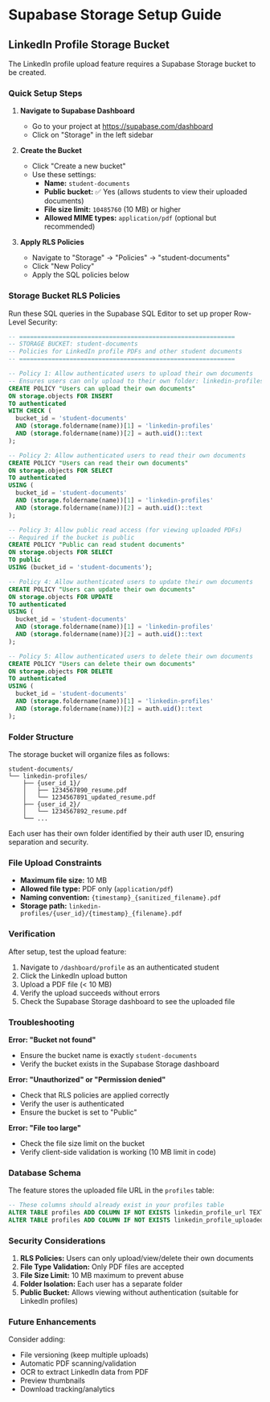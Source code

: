 # Supabase Storage Setup Guide

## LinkedIn Profile Storage Bucket

The LinkedIn profile upload feature requires a Supabase Storage bucket to be created.

### Quick Setup Steps

1. **Navigate to Supabase Dashboard**
   - Go to your project at https://supabase.com/dashboard
   - Click on "Storage" in the left sidebar

2. **Create the Bucket**
   - Click "Create a new bucket"
   - Use these settings:
     - **Name:** `student-documents`
     - **Public bucket:** ✅ Yes (allows students to view their uploaded documents)
     - **File size limit:** `10485760` (10 MB) or higher
     - **Allowed MIME types:** `application/pdf` (optional but recommended)

3. **Apply RLS Policies**
   - Navigate to "Storage" → "Policies" → "student-documents"
   - Click "New Policy"
   - Apply the SQL policies below

### Storage Bucket RLS Policies

Run these SQL queries in the Supabase SQL Editor to set up proper Row-Level Security:

```sql
-- ============================================================
-- STORAGE BUCKET: student-documents
-- Policies for LinkedIn profile PDFs and other student documents
-- ============================================================

-- Policy 1: Allow authenticated users to upload their own documents
-- Ensures users can only upload to their own folder: linkedin-profiles/{user_id}/
CREATE POLICY "Users can upload their own documents"
ON storage.objects FOR INSERT
TO authenticated
WITH CHECK (
  bucket_id = 'student-documents'
  AND (storage.foldername(name))[1] = 'linkedin-profiles'
  AND (storage.foldername(name))[2] = auth.uid()::text
);

-- Policy 2: Allow authenticated users to read their own documents
CREATE POLICY "Users can read their own documents"
ON storage.objects FOR SELECT
TO authenticated
USING (
  bucket_id = 'student-documents'
  AND (storage.foldername(name))[1] = 'linkedin-profiles'
  AND (storage.foldername(name))[2] = auth.uid()::text
);

-- Policy 3: Allow public read access (for viewing uploaded PDFs)
-- Required if the bucket is public
CREATE POLICY "Public can read student documents"
ON storage.objects FOR SELECT
TO public
USING (bucket_id = 'student-documents');

-- Policy 4: Allow authenticated users to update their own documents
CREATE POLICY "Users can update their own documents"
ON storage.objects FOR UPDATE
TO authenticated
USING (
  bucket_id = 'student-documents'
  AND (storage.foldername(name))[1] = 'linkedin-profiles'
  AND (storage.foldername(name))[2] = auth.uid()::text
);

-- Policy 5: Allow authenticated users to delete their own documents
CREATE POLICY "Users can delete their own documents"
ON storage.objects FOR DELETE
TO authenticated
USING (
  bucket_id = 'student-documents'
  AND (storage.foldername(name))[1] = 'linkedin-profiles'
  AND (storage.foldername(name))[2] = auth.uid()::text
);
```

### Folder Structure

The storage bucket will organize files as follows:

```
student-documents/
└── linkedin-profiles/
    ├── {user_id_1}/
    │   ├── 1234567890_resume.pdf
    │   └── 1234567891_updated_resume.pdf
    ├── {user_id_2}/
    │   └── 1234567892_resume.pdf
    └── ...
```

Each user has their own folder identified by their auth user ID, ensuring separation and security.

### File Upload Constraints

- **Maximum file size:** 10 MB
- **Allowed file type:** PDF only (`application/pdf`)
- **Naming convention:** `{timestamp}_{sanitized_filename}.pdf`
- **Storage path:** `linkedin-profiles/{user_id}/{timestamp}_{filename}.pdf`

### Verification

After setup, test the upload feature:

1. Navigate to `/dashboard/profile` as an authenticated student
2. Click the LinkedIn upload button
3. Upload a PDF file (< 10 MB)
4. Verify the upload succeeds without errors
5. Check the Supabase Storage dashboard to see the uploaded file

### Troubleshooting

**Error: "Bucket not found"**
- Ensure the bucket name is exactly `student-documents`
- Verify the bucket exists in the Supabase Storage dashboard

**Error: "Unauthorized" or "Permission denied"**
- Check that RLS policies are applied correctly
- Verify the user is authenticated
- Ensure the bucket is set to "Public"

**Error: "File too large"**
- Check the file size limit on the bucket
- Verify client-side validation is working (10 MB limit in code)

### Database Schema

The feature stores the uploaded file URL in the `profiles` table:

```sql
-- These columns should already exist in your profiles table
ALTER TABLE profiles ADD COLUMN IF NOT EXISTS linkedin_profile_url TEXT;
ALTER TABLE profiles ADD COLUMN IF NOT EXISTS linkedin_profile_uploaded_at TIMESTAMPTZ;
```

### Security Considerations

1. **RLS Policies:** Users can only upload/view/delete their own documents
2. **File Type Validation:** Only PDF files are accepted
3. **File Size Limit:** 10 MB maximum to prevent abuse
4. **Folder Isolation:** Each user has a separate folder
5. **Public Bucket:** Allows viewing without authentication (suitable for LinkedIn profiles)

### Future Enhancements

Consider adding:
- File versioning (keep multiple uploads)
- Automatic PDF scanning/validation
- OCR to extract LinkedIn data from PDF
- Preview thumbnails
- Download tracking/analytics
